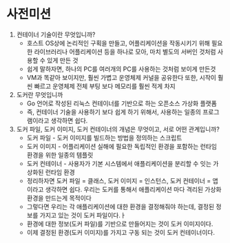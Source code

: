 # 사전미션
1. 컨테이너 기술이란 무엇입니까?
   + 호스트 OS상에 논리적인 구획을 만들고, 어플리케이션을 작동시키기 위해 필요한 라이브러리나 어플리케이션
   등을 하나로 모아, 마치 별도의 서버인 것처럼 사용할 수 있게 만든 것
   + 쉽게 말하자면, 하나의 PC를 여러개의 PC를 사용하는 것처럼 보이게 만든것
   + VM과 똑같아 보이지만, 훨씬 가볍고 운영체제 커널을 공유한다 또한, 시작이 훨씬 빠르고 운영체제 전체 부팅
   보다 메모리를 훨씬 적게 차지
2. 도커란 무엇입니까
   + Go 언어로 작성된 리눅스 컨테이너를 기반으로 하는 오픈소스 가상화 플랫폼
   + 즉, 컨테이너 기술을 사용하기 보다 쉽게 하기 위해서, 사용하는 일종의 프로그램이라고 생각하면 쉽다.
3. 도커 파일, 도커 이미지, 도커 컨테이너의 개념은 무엇이고, 서로 어떤 관계입니까?
   + 도커 파일 - 도커 이미지를 빌드하는 방법을 정의하는 스크립트
   + 도커 이미지 - 어플리케이션 실해에 필요한 독립적인 환경을 포함하는 런타임 환경을 위한 일종의 템플릿
   + 도커 컨테이너 - 사용자가 기본 시스템에서 애플리케이션을 분리할 수 잇는 가상화된 런타임 환경
   + 정리하자면 도커 파일 = 클래스, 도커 이미지 = 인스턴스, 도커 컨테이너 = 앱 이라고 생각하면 쉽다.
   우리는 도커를 통해서 애플리케이션 마다 격리된 가상화 환경을 만드는게 목적이다
   + 그렇다면 우리는 각 애플리케이션에 대한 환경을 결정해줘야 하는데, 결정된 정보를 가지고 있는 것이 도커 파일이다.ㅏ
   + 환경에 대한 정보(도커 파일)를 기반으로 만들어지는 것이 도커 이미지이다.
   + 이제 결정된 환경(도커 이미지)를 가지고 구동 되는 것이 도커 컨테이너이다.